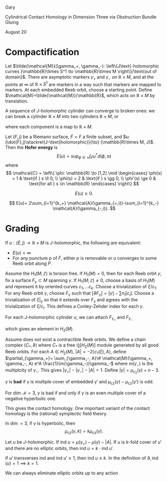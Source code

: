 <link href="../whirlwind.css" rel="stylesheet">

<whirlheader>
    <p>Gary</p>
    <p>Cylindrical Contact Homology in Dimension Three via Obstruction Bundle Gluing</p>
    <p>August 20</p>
</whirlheader>

# Compactification

Let $\tilde{\mathcal{M}}(\gamma_+, \gamma_-): \left\{J\text{-holomorphic curves }\mathbb{R}\times S^1 \to \mathbb{R}\times M \right\}/\text{out of domain}$. There are asymptotic markers $\gamma_+$ and $\gamma_-$ on $\mathbb{R}\times M$, and at the points at $\infty$ of $\mathbb{R}\times S^1$ are markers in a way such that markers are mapped to markers. At each embedded Reeb orbit, choose a starting point. Define $\mathcal{M}=\tilde{\mathcal{M}}/\mathbb{R}$, which acts on $\mathbb{R}\times M$ by translation.

A sequence of $J$-holomorphic cylinder can converge to broken ones: we can break a cylinder $\mathbb{R}\times M$ into two cylinders $\mathbb{R}\times M$, or 

<!-- IMAGE -->

where each component is a map to $\mathbb{R}\times M$. 

<definition>

Let $(F,j)$ be a Riemann surface, $\dot{F}=F$ a finite subset, and $u:(\dot{F},j)\stackrel{J-\text{holomorphic}}{\to} (\mathbb{R}\times M, J)$. Then the **Hofer energy** is 
$$
E(u)=\sup_{\phi \in \mathcal{C}} \int_{\dot{F}} u^* d(\phi, \alpha)
$$
where 
$$
\mathcal{C} = \left\{ \phi: \mathbb{R} \to [1,2] \mid 
\begin{cases} 
\phi(s) = 1 & \text{if } s \ll 0, \\
\phi(s) = 2 & \text{if } s \gg 0, \\
\phi'(s) \ge 0 & \text{for all } s \in \mathbb{R}
\end{cases}
\right\}
$$

</definition>

<proposition>

$$
E(u)\ge 0.
$$

</proposition>

$$
E(u)= 2\sum_{i=1}^{k_+} \mathcal{A}(\gamma_{+,i})-\sum_{i=1}^{k_-} \mathcal{A}(\gamma_{-,i}).
$$

# Grading

<theorem>

If $u: (\dot{E}, j)\to \mathbb{R}\times M$ is $J$-holomorphic, the following are equivalent:
- $E(u)<\infty$
- For any puncture $p$ of $\dot{F}$, either $p$ is removable or $u$ converges to some Reeb orbit along $P$.

</theorem>

Assume the $H_1(M; \mathbb{Z})$ is torsion free. If $H_1(M)=0$, then for each Reeb orbit $\gamma$, fix a surface $F_\gamma \subset M$ spanning $\gamma$. If $H_1(M; \mathbb{Z})\neq 0$, choose a basis of $H_1(M)$ and represent it by oriented curves $c_1,...c_k$. Choose a trivialization of $\xi/c_1$. For any Reeb orbit $\gamma$, choose $F_\gamma$ such that $[\partial F_\gamma]=[\gamma]-\sum n_i [c_i]$. Choose a trivialization of $\xi |_{\gamma}$ so that it extends over $F_\gamma$ and agrees with the trivialization of $\xi/c_i$. This defines a Conley-Zehder index for each $\gamma$. 

For each $J$-holomorphic cylinder $u$, we can attach $F_{\gamma_+}$ and $F_{\gamma_-}$ 
<!-- IMAGE -->

which gives an element in $H_2(M)$.

Assume does not exist a contractible Reeb orbits. We define a chain complex $(C_*, \partial)$ where $C_*$ is a free $\mathbb{Q}[H_2(M)]$ module generated by all good Reeb orbits. For each $A\in H_2(M)$, $|A| = -2 \langle c_1(\xi), A \rangle$, define $\partial_{\gamma_+}= \sum_{\gamma_-, A}\# \mathcal{M}(\gamma_+, \gamma_-, A) e^A \frac{1}{m(\gamma_-)}\gamma_-$ where $m(\gamma_-)$ is the multiplcity of $\gamma_-$. This gives $|\gamma_+|-|\gamma_-| -|A|=1$. Define $|\gamma|=\mu_{c_2}(\gamma)+n-3$. 

<definition>

$\gamma$ is **bad** if $\gamma$ is multiple cover of embedded $\gamma'$ and $\mu_{\text{cz}}(\gamma)-\mu_{\text{cz}}(\gamma')$ is odd.

</definition>

<example>

For $\dim \mathcal{M}=3$, $\gamma$ is bad if and only if $\gamma$ is an even multiple cover of a negative hyperbolic one.

</example>

This gives the contact homology. One important variant of the contact homology is the (rational) symplectic field theory.

<example>

In $\dim =3$, if $\gamma$ is hyperbolic, then
$$
\mu_{\text{cz}}(\gamma, k) = k \mu_{\text{cz}}(\gamma).
$$

Let $u$ be $J$-holomorphic. If $\text{ind }u = \mu(\gamma_+)-\mu(\gamma)-|A|$. If $u$ is $k$-fold cover of $u'$ and there are no elliptic orbits, then $\text{ind }u = k\cdot \text{ind }u'$.

If $u'$ transverses $\text{ind}$ and $\text{ind } u' \ge 1$, then $\text{ind }u \ge k$. In the definition of $\partial, \text{ind }(u)=1 \implies k=1$. 

We can always eliminate elliptic orbits up to any action
<Image> 

</example>